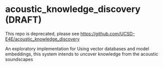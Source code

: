 # acoustic_knowledge_discovery (DRAFT)

This repo is deprecated, please see https://github.com/UCSD-E4E/acoustic_knowledge_discovery


An exploratory implementation for Using vector databases and model embeddings, this system intends to uncover knowledge from the acoustic soundscapes
